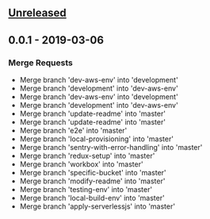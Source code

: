 <a name="unreleased"></a>

## [Unreleased]

<a name="0.0.1"></a>

## 0.0.1 - 2019-03-06

### Merge Requests

- Merge branch 'dev-aws-env' into 'development'
- Merge branch 'development' into 'dev-aws-env'
- Merge branch 'dev-aws-env' into 'development'
- Merge branch 'development' into 'dev-aws-env'
- Merge branch 'update-readme' into 'master'
- Merge branch 'update-readme' into 'master'
- Merge branch 'e2e' into 'master'
- Merge branch 'local-provisioning' into 'master'
- Merge branch 'sentry-with-error-handling' into 'master'
- Merge branch 'redux-setup' into 'master'
- Merge branch 'workbox' into 'master'
- Merge branch 'specific-bucket' into 'master'
- Merge branch 'modify-readme' into 'master'
- Merge branch 'testing-env' into 'master'
- Merge branch 'local-build-env' into 'master'
- Merge branch 'apply-serverlessjs' into 'master'

[unreleased]: https://gitlab.com/ridicorp/store/web-test/compare/0.0.1...HEAD
